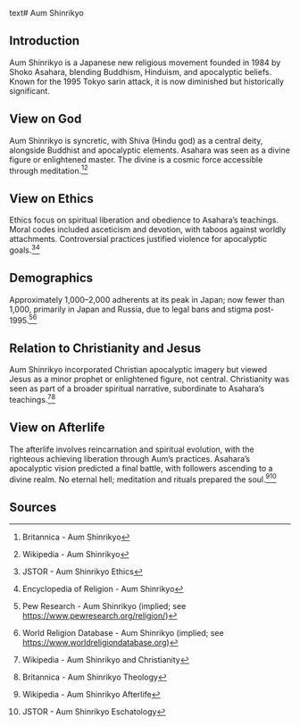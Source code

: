 text# Aum Shinrikyo
## Introduction
Aum Shinrikyo is a Japanese new religious movement founded in 1984 by Shoko Asahara, blending Buddhism, Hinduism, and apocalyptic beliefs. Known for the 1995 Tokyo sarin attack, it is now diminished but historically significant.
## View on God
Aum Shinrikyo is syncretic, with Shiva (Hindu god) as a central deity, alongside Buddhist and apocalyptic elements. Asahara was seen as a divine figure or enlightened master. The divine is a cosmic force accessible through meditation.[^41][^42]
## View on Ethics
Ethics focus on spiritual liberation and obedience to Asahara’s teachings. Moral codes included asceticism and devotion, with taboos against worldly attachments. Controversial practices justified violence for apocalyptic goals.[^43][^44]
## Demographics
Approximately 1,000–2,000 adherents at its peak in Japan; now fewer than 1,000, primarily in Japan and Russia, due to legal bans and stigma post-1995.[^45][^46]
## Relation to Christianity and Jesus
Aum Shinrikyo incorporated Christian apocalyptic imagery but viewed Jesus as a minor prophet or enlightened figure, not central. Christianity was seen as part of a broader spiritual narrative, subordinate to Asahara’s teachings.[^47][^48]
## View on Afterlife
The afterlife involves reincarnation and spiritual evolution, with the righteous achieving liberation through Aum’s practices. Asahara’s apocalyptic vision predicted a final battle, with followers ascending to a divine realm. No eternal hell; meditation and rituals prepared the soul.[^49][^50]
## Sources
[^41]: Britannica - Aum Shinrikyo[](https://www.britannica.com/topic/Aum-Shinrikyo)
[^42]: Wikipedia - Aum Shinrikyo[](https://en.wikipedia.org/wiki/Aum_Shinrikyo)
[^43]: JSTOR - Aum Shinrikyo Ethics[](https://www.jstor.org/stable/3260569)
[^44]: Encyclopedia of Religion - Aum Shinrikyo[](https://www.encyclopedia.com/religion/aum-shinrikyo)
[^45]: Pew Research - Aum Shinrikyo (implied; see https://www.pewresearch.org/religion/)
[^46]: World Religion Database - Aum Shinrikyo (implied; see https://www.worldreligiondatabase.org)
[^47]: Wikipedia - Aum Shinrikyo and Christianity[](https://en.wikipedia.org/wiki/Aum_Shinrikyo#Christianity)
[^48]: Britannica - Aum Shinrikyo Theology[](https://www.britannica.com/topic/Aum-Shinrikyo)
[^49]: Wikipedia - Aum Shinrikyo Afterlife[](https://en.wikipedia.org/wiki/Aum_Shinrikyo#Afterlife)
[^50]: JSTOR - Aum Shinrikyo Eschatology[](https://www.jstor.org/stable/3260570)
